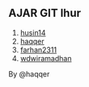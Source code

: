 AJAR GIT lhur
--------

1. [husin14](github.com/husin14)
2. [haqqer](github.com/haqqer)
3. [farhan2311](github.com/farhan2311)
4. [wdwiramadhan](github.com/wdwiramadhan)

By @haqqer
